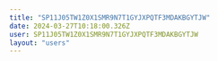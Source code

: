 ```yaml
---
title: "SP11J05TW1Z0X1SMR9N7T1GYJXPQTF3MDAKBGYTJW"
date: 2024-03-27T10:18:00.326Z
user: SP11J05TW1Z0X1SMR9N7T1GYJXPQTF3MDAKBGYTJW
layout: "users"
---
```

    